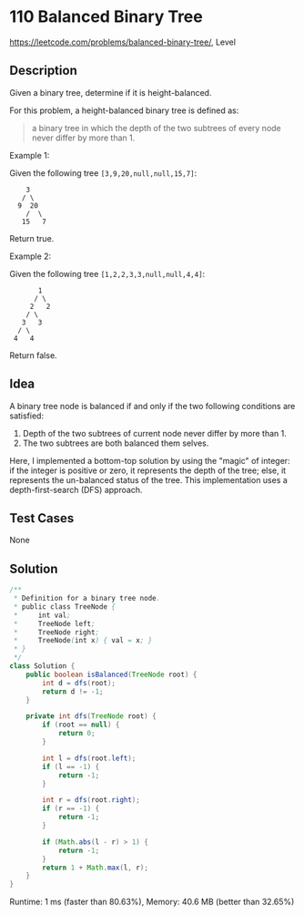 # 110 Balanced Binary Tree

<https://leetcode.com/problems/balanced-binary-tree/>, Level

## Description

Given a binary tree, determine if it is height-balanced.

For this problem, a height-balanced binary tree is defined as:

> a binary tree in which the depth of the two subtrees of every node never differ by more than 1.

Example 1:

Given the following tree `[3,9,20,null,null,15,7]`:

```
    3
   / \
  9  20
    /  \
   15   7
```

Return true.

Example 2:

Given the following tree `[1,2,2,3,3,null,null,4,4]`:

```
       1
      / \
     2   2
    / \
   3   3
  / \
 4   4
```

Return false.

## Idea

A binary tree node is balanced if and only if the two following conditions are
satisfied:

1. Depth of the two subtrees of current node never differ by more than 1.
2. The two subtrees are both balanced them selves.

Here, I implemented a bottom-top solution by using the "magic" of integer: if
the integer is positive or zero, it represents the depth of the tree; else, it
represents the un-balanced status of the tree. This implementation uses a
depth-first-search (DFS) approach.

## Test Cases

None

## Solution

```java
/**
 * Definition for a binary tree node.
 * public class TreeNode {
 *     int val;
 *     TreeNode left;
 *     TreeNode right;
 *     TreeNode(int x) { val = x; }
 * }
 */
class Solution {
    public boolean isBalanced(TreeNode root) {
        int d = dfs(root);
        return d != -1;
    }

    private int dfs(TreeNode root) {
        if (root == null) {
            return 0;
        }

        int l = dfs(root.left);
        if (l == -1) {
            return -1;
        }

        int r = dfs(root.right);
        if (r == -1) {
            return -1;
        }

        if (Math.abs(l - r) > 1) {
            return -1;
        }
        return 1 + Math.max(l, r);
    }
}
```

Runtime: 1 ms (faster than 80.63%), Memory: 40.6 MB (better than 32.65%)
